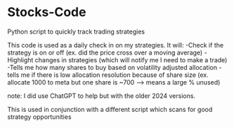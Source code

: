 # Stocks-Code
Python script to quickly track trading strategies

This code is used as a daily check in on my strategies.
It will:
-Check if the strategy is on or off (ex. did the price cross over a moving average)
-Highlight changes in strategies (which will notify me I need to make a trade) 
-Tells me how many shares to buy based on volatility adjusted allocation
-tells me if there is low allocation resolution because of share size 
(ex. allocate 1000 to meta but one share is ~700 --> means a large % unused)

note: I did use ChatGPT to help but with the older 2024 versions.

This is used in conjunction with a different script which scans for good strategy opportunities
